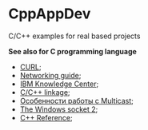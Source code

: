 # CppAppDev
C/C++ examples for real based projects

**See also for C programming language**
- [CURL](https://curl.haxx.se/libcurl/c/libcurl-tutorial.html);
- [Networking guide](https://masandilov.ru/network/guide_to_network_programming);
- [IBM Knowledge Center](https://www.ibm.com/support/knowledgecenter/ssw_ibm_i_72/rzab6/xacceptboth.htm);
- [C/C++ linkage](https://habr.com/ru/company/jugru/blog/506104/);
- [Особенности работы с Multicast](https://habr.com/ru/post/141021/);
- [The Windows socket 2](https://www.winsocketdotnetworkprogramming.com/winsock2programming/winsock2advancedmulticast9chap.html);
- [C++ Reference](https://en.cppreference.com/w/);
